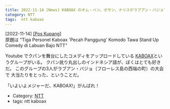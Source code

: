 ```yaml
---
title: 2022-11-14 [News] KABOAX のオム・ベン、ボサン、ナリスがラブアン・バジョでのコメディアン大会で大受け ---Youtube で大活躍のクパンの喜劇グループ、KABOAX のメンバーが頑張ってる
category: NTT
tags:  ntt kaboax
---
```


[2022-11-14] [[Pos Kupang]](https://kupang.tribunnews.com/2022/11/13/tiga-personel-kaboax-pecah-panggung-komodo-tawa-stand-up-comedy-di-labuan-bajo-ntt?utm_source=pocket_saves)  
 原題は "Tiga Personel Kaboax 'Pecah Panggung' Komodo Tawa Stand Up Comedy di Labuan Bajo NTT"

 Youtube でクパンを舞台にしたコメディをアップロードしている
[KABOAX](https://www.youtube.com/channel/UC8oxuKYH6fUPQOPD9zQxhMg)というグループがいる。
クパン訛り丸出しのインドネシア語が、ぼくはとても好きだ。
このグループの3人がラブアン・バジョ（フローレス島の西端の町）の大会で
大当たりをとった、ということだ。

 「いよいよメジャーだ、KABOAX!」がんばれ！

- Category: [NTT](https://merapano.github.io/categories.html#NTT)
- tags:  ntt kaboax

